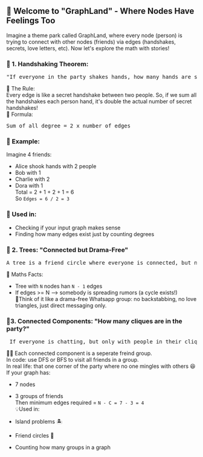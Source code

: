 ## 🎢 Welcome to "GraphLand" - Where Nodes Have Feelings Too
Imagine a theme park called GraphLand, where every node (person) is trying to connect with other nodes (friends) via edges (handshakes, secrets, love letters, etc). Now let's explore the math with stories!

### 🎉 1. Handshaking Theorem:
<pre>
"If everyone in the party shakes hands, how many hands are shaken?"
</pre>
💬 The Rule:<br>
Every edge is like a secret handshake between two people. So, if we sum all the handshakes each person hand, it's double the actual number of secret handshakes!<br>
📏 Formula:
<pre>Sum of all degree = 2 x number of edges </pre>

### 👀 Example:
Imagine 4 friends:<br>
- Alice shook hands with 2 people
- Bob with 1
- Charlie with 2
- Dora with 1<br>
Total = 2 + 1 + 2 + 1 = 6<br>
So `Edges = 6 / 2 = 3`

### 🧠 Used in:
- Checking if your input graph makes sense
- Finding how many edges exist just by counting degrees

### 🌳 2. Trees: "Connected but Drama-Free"
<pre>A tree is a friend circle where everyone is connected, but no drama loops (a.k.a. cycles) exist.</pre>
📏 Maths Facts:

- Tree with `N` nodes han `N - 1` edges
- If edges >= N --> somebody is spreading rumors (a cycle exists!)<br>
🌴Think of it like a drama-free Whatsapp group: no backstabbing, no love triangles, just direct messaging only.
### 🔌3. Connected Components: "How many cliques are in the party?"
<pre> If everyone is chatting, but only with people in their clique (group), how many groups are there? </pre>
👯‍♀️ Each connected component is a seperate freind group.<br>
In code: use DFS or BFS to visit all friends in a group.<br>
In real life: that one corner of the party where no one mingles with others 😆<br>
If your graph has:

- 7 nodes
- 3 groups of friends<br>
Then minimum edges required = `N - C = 7 - 3 = 4` <br>
💡Used in:

- Island problems 🏝️
- Friend circles 🤝
- Counting how many groups in a graph